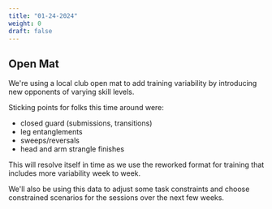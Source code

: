 ```yaml
---
title: "01-24-2024"
weight: 0
draft: false
---
```


## Open Mat

We're using a local club open mat to add training variability by introducing new opponents of varying skill levels. 

Sticking points for folks this time around were:

* closed guard (submissions, transitions)
* leg entanglements
* sweeps/reversals
* head and arm strangle finishes 

This will resolve itself in time as we use the reworked format for training that includes more variability week to week. 

We'll also be using this data to adjust some task constraints and choose constrained scenarios for the sessions over the next few weeks.